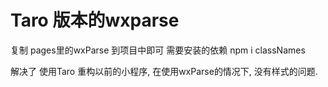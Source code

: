 # Taro 版本的wxparse

复制 pages里的wxParse 到项目中即可
需要安装的依赖
npm i classNames

解决了 使用Taro 重构以前的小程序, 在使用wxParse的情况下, 没有样式的问题.
